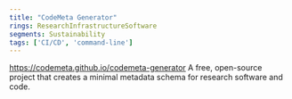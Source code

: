 ```yaml
---
title: "CodeMeta Generator"
rings: ResearchInfrastructureSoftware
segments: Sustainability
tags: ['CI/CD', 'command-line']
---
```

https://codemeta.github.io/codemeta-generator
A free, open-source project that creates a minimal metadata schema for research software and code.
